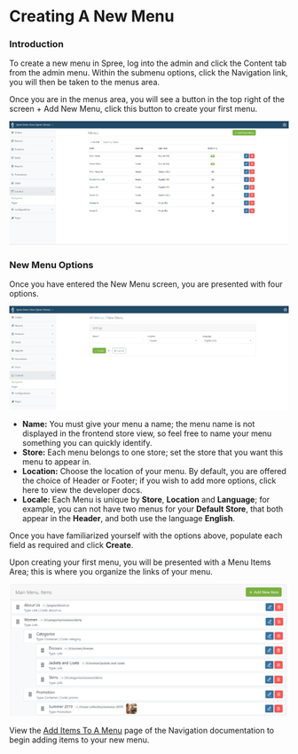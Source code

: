 # Creating A New Menu

### Introduction <a id="introduction"></a>

To create a new menu in Spree, log into the admin and click the Content tab from the admin menu. Within the submenu options, click the Navigation link, you will then be taken to the menus area.

Once you are in the menus area, you will see a button in the top right of the screen + Add New Menu, click this button to create your first menu.



![Menus Page](../.gitbook/assets/image.png)

### New Menu Options <a id="new-menu-options"></a>

Once you have entered the New Menu screen, you are presented with four options.



![New Menu Page](../.gitbook/assets/image%20%282%29.png)

* **Name:** You must give your menu a name; the menu name is not displayed in the frontend store view, so feel free to name your menu something you can quickly identify.
* **Store:** Each menu belongs to one store; set the store that you want this menu to appear in.
* **Location:** Choose the location of your menu. By default, you are offered the choice of Header or Footer; if you wish to add more options, click here to view the developer docs.
* **Locale:** Each Menu is unique by **Store**, **Location** and **Language**; for example, you can not have two menus for your **Default Store**, that both appear in the **Header**, and both use the language **English**.

Once you have familiarized yourself with the options above, populate each field as required and click **Create**.

Upon creating your first menu, you will be presented with a Menu Items Area; this is where you organize the links of your menu.



![Menu Items Area](../.gitbook/assets/image%20%283%29.png)

View the [Add Items To A Menu](https://app.gitbook.com/@spark-solutions/s/spree-user-documentation/add_items_to_a_menu) page of the Navigation documentation to begin adding items to your new menu.


